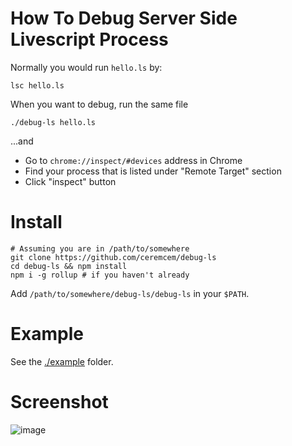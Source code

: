# How To Debug Server Side Livescript Process

Normally you would run `hello.ls` by: 

    lsc hello.ls 

When you want to debug, run the same file 

    ./debug-ls hello.ls

...and 

* Go to `chrome://inspect/#devices` address in Chrome
* Find your process that is listed under "Remote Target" section 
* Click "inspect" button

# Install

```
# Assuming you are in /path/to/somewhere
git clone https://github.com/ceremcem/debug-ls
cd debug-ls && npm install
npm i -g rollup # if you haven't already 
```

Add `/path/to/somewhere/debug-ls/debug-ls` in your `$PATH`. 

# Example 

See the [./example](./example) folder. 

# Screenshot

![image](https://user-images.githubusercontent.com/6639874/92029989-0f2d4800-ed6f-11ea-9d16-503114ef400f.png)


